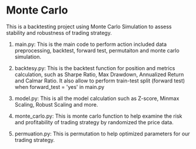 # Monte Carlo

This is a backtesting project using Monte Carlo Simulation to assess stability and robustness of trading strategy. 


1. main.py:
This is the main code to perform action included data preprocessing, backtest, forward test, permutaiton and monte carlo simulation. 

2. backtesy.py:
This is the backtest function for position and metrics calculation, such as Sharpe Ratio, Max Drawdown, Annualized Return and Calmar Ratio. 
It also allow to perform train-test split (forward test) when forward_test = 'yes' in main.py

3. model.py:
This is all the model calculation such as Z-score, Minmax Scaling, Robust Scaling and more. 

4. monte_carlo.py:
This is monte carlo function to help examine the risk and profitability of trading strategy by randomized the price data. 

5. permuation.py:
This is permutation to help optimized parameters for our trading strategy.
